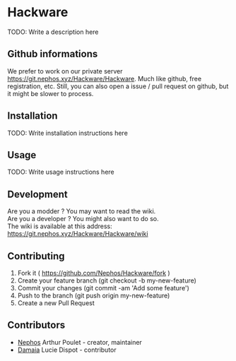 # Hackware

TODO: Write a description here

## Github informations

We prefer to work on our private server <https://git.nephos.xyz/Hackware/Hackware>.
Much like github, free registration, etc.
Still, you can also open a issue / pull request on github, but it might be slower to process.

## Installation

TODO: Write installation instructions here

## Usage

TODO: Write usage instructions here

## Development

Are you a modder ? You may want to read the wiki.  
Are you a developer ? You might also want to do so.  
The wiki is available at this address: <https://git.nephos.xyz/Hackware/Hackware/wiki>

## Contributing

1. Fork it ( https://github.com/Nephos/Hackware/fork )
2. Create your feature branch (git checkout -b my-new-feature)
3. Commit your changes (git commit -am 'Add some feature')
4. Push to the branch (git push origin my-new-feature)
5. Create a new Pull Request

## Contributors

- [Nephos](https://github.com/Nephos) Arthur Poulet - creator, maintainer
- [Damaia](https://gitlab.com/Damaia) Lucie Dispot - contributor
